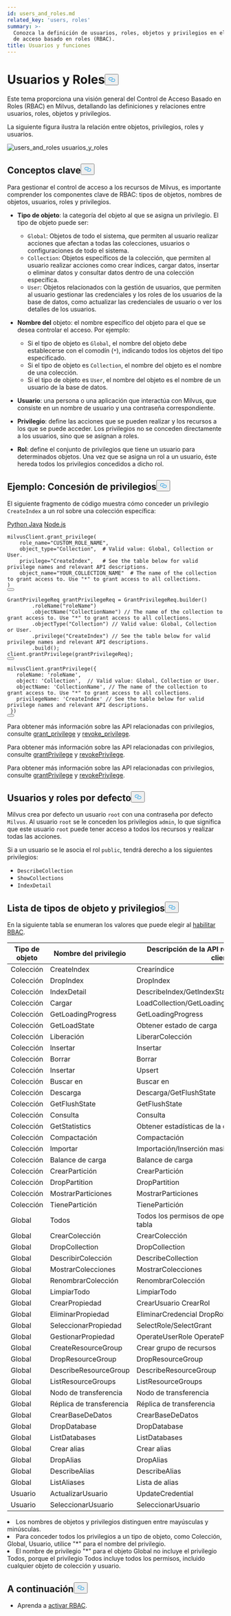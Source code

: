 ```yaml
---
id: users_and_roles.md
related_key: 'users, roles'
summary: >-
  Conozca la definición de usuarios, roles, objetos y privilegios en el control
  de acceso basado en roles (RBAC).
title: Usuarios y funciones
---
```

<h1 id="Users-and-Roles" class="common-anchor-header">Usuarios y Roles<button data-href="#Users-and-Roles" class="anchor-icon" translate="no">
      <svg translate="no"
        aria-hidden="true"
        focusable="false"
        height="20"
        version="1.1"
        viewBox="0 0 16 16"
        width="16"
      >
        <path
          fill="#0092E4"
          fill-rule="evenodd"
          d="M4 9h1v1H4c-1.5 0-3-1.69-3-3.5S2.55 3 4 3h4c1.45 0 3 1.69 3 3.5 0 1.41-.91 2.72-2 3.25V8.59c.58-.45 1-1.27 1-2.09C10 5.22 8.98 4 8 4H4c-.98 0-2 1.22-2 2.5S3 9 4 9zm9-3h-1v1h1c1 0 2 1.22 2 2.5S13.98 12 13 12H9c-.98 0-2-1.22-2-2.5 0-.83.42-1.64 1-2.09V6.25c-1.09.53-2 1.84-2 3.25C6 11.31 7.55 13 9 13h4c1.45 0 3-1.69 3-3.5S14.5 6 13 6z"
        ></path>
      </svg>
    </button></h1><p>Este tema proporciona una visión general del Control de Acceso Basado en Roles (RBAC) en Milvus, detallando las definiciones y relaciones entre usuarios, roles, objetos y privilegios.</p>
<p>La siguiente figura ilustra la relación entre objetos, privilegios, roles y usuarios.</p>
<p>
  
   <span class="img-wrapper"> <img translate="no" src="/docs/v2.4.x/assets/users_and_roles.png" alt="users_and_roles" class="doc-image" id="users_and_roles" />
   </span> <span class="img-wrapper"> <span>usuarios_y_roles</span> </span></p>
<h2 id="Key-concepts" class="common-anchor-header">Conceptos clave<button data-href="#Key-concepts" class="anchor-icon" translate="no">
      <svg translate="no"
        aria-hidden="true"
        focusable="false"
        height="20"
        version="1.1"
        viewBox="0 0 16 16"
        width="16"
      >
        <path
          fill="#0092E4"
          fill-rule="evenodd"
          d="M4 9h1v1H4c-1.5 0-3-1.69-3-3.5S2.55 3 4 3h4c1.45 0 3 1.69 3 3.5 0 1.41-.91 2.72-2 3.25V8.59c.58-.45 1-1.27 1-2.09C10 5.22 8.98 4 8 4H4c-.98 0-2 1.22-2 2.5S3 9 4 9zm9-3h-1v1h1c1 0 2 1.22 2 2.5S13.98 12 13 12H9c-.98 0-2-1.22-2-2.5 0-.83.42-1.64 1-2.09V6.25c-1.09.53-2 1.84-2 3.25C6 11.31 7.55 13 9 13h4c1.45 0 3-1.69 3-3.5S14.5 6 13 6z"
        ></path>
      </svg>
    </button></h2><p>Para gestionar el control de acceso a los recursos de Milvus, es importante comprender los componentes clave de RBAC: tipos de objetos, nombres de objetos, usuarios, roles y privilegios.</p>
<ul>
<li><p><strong>Tipo de objeto</strong>: la categoría del objeto al que se asigna un privilegio. El tipo de objeto puede ser:</p>
<ul>
<li><code translate="no">Global</code>: Objetos de todo el sistema, que permiten al usuario realizar acciones que afectan a todas las colecciones, usuarios o configuraciones de todo el sistema.</li>
<li><code translate="no">Collection</code>: Objetos específicos de la colección, que permiten al usuario realizar acciones como crear índices, cargar datos, insertar o eliminar datos y consultar datos dentro de una colección específica.</li>
<li><code translate="no">User</code>: Objetos relacionados con la gestión de usuarios, que permiten al usuario gestionar las credenciales y los roles de los usuarios de la base de datos, como actualizar las credenciales de usuario o ver los detalles de los usuarios.</li>
</ul></li>
<li><p><strong>Nombre del</strong> objeto: el nombre específico del objeto para el que se desea controlar el acceso. Por ejemplo:</p>
<ul>
<li>Si el tipo de objeto es <code translate="no">Global</code>, el nombre del objeto debe establecerse con el comodín (<code translate="no">*</code>), indicando todos los objetos del tipo especificado.</li>
<li>Si el tipo de objeto es <code translate="no">Collection</code>, el nombre del objeto es el nombre de una colección.</li>
<li>Si el tipo de objeto es <code translate="no">User</code>, el nombre del objeto es el nombre de un usuario de la base de datos.</li>
</ul></li>
<li><p><strong>Usuario</strong>: una persona o una aplicación que interactúa con Milvus, que consiste en un nombre de usuario y una contraseña correspondiente.</p></li>
<li><p><strong>Privilegio</strong>: define las acciones que se pueden realizar y los recursos a los que se puede acceder. Los privilegios no se conceden directamente a los usuarios, sino que se asignan a roles.</p></li>
<li><p><strong>Rol</strong>: define el conjunto de privilegios que tiene un usuario para determinados objetos. Una vez que se asigna un rol a un usuario, éste hereda todos los privilegios concedidos a dicho rol.</p></li>
</ul>
<h2 id="Example-Granting-privileges" class="common-anchor-header">Ejemplo: Concesión de privilegios<button data-href="#Example-Granting-privileges" class="anchor-icon" translate="no">
      <svg translate="no"
        aria-hidden="true"
        focusable="false"
        height="20"
        version="1.1"
        viewBox="0 0 16 16"
        width="16"
      >
        <path
          fill="#0092E4"
          fill-rule="evenodd"
          d="M4 9h1v1H4c-1.5 0-3-1.69-3-3.5S2.55 3 4 3h4c1.45 0 3 1.69 3 3.5 0 1.41-.91 2.72-2 3.25V8.59c.58-.45 1-1.27 1-2.09C10 5.22 8.98 4 8 4H4c-.98 0-2 1.22-2 2.5S3 9 4 9zm9-3h-1v1h1c1 0 2 1.22 2 2.5S13.98 12 13 12H9c-.98 0-2-1.22-2-2.5 0-.83.42-1.64 1-2.09V6.25c-1.09.53-2 1.84-2 3.25C6 11.31 7.55 13 9 13h4c1.45 0 3-1.69 3-3.5S14.5 6 13 6z"
        ></path>
      </svg>
    </button></h2><p>El siguiente fragmento de código muestra cómo conceder un privilegio <code translate="no">CreateIndex</code> a un rol sobre una colección específica:</p>
<div class="multipleCode">
   <a href="#python">Python </a> <a href="#java">Java</a> <a href="#javascript">Node.js</a></div>
<pre><code translate="no" class="language-python">milvusClient.grant_privilege(
    role_name=<span class="hljs-string">&quot;CUSTOM_ROLE_NAME&quot;</span>,
    object_type=<span class="hljs-string">&quot;Collection&quot;</span>,  <span class="hljs-comment"># Valid value: Global, Collection or User.</span>
    privilege=<span class="hljs-string">&quot;CreateIndex&quot;</span>,   <span class="hljs-comment"># See the table below for valid privilege names and relevant API descriptions.</span>
    object_name=<span class="hljs-string">&quot;YOUR_COLLECTION_NAME&quot;</span>  <span class="hljs-comment"># The name of the collection to grant access to. Use &quot;*&quot; to grant access to all collections.</span>
)
<button class="copy-code-btn"></button></code></pre>
<pre><code translate="no" class="language-java"><span class="hljs-type">GrantPrivilegeReq</span> <span class="hljs-variable">grantPrivilegeReq</span> <span class="hljs-operator">=</span> GrantPrivilegeReq.builder()
        .roleName(<span class="hljs-string">&quot;roleName&quot;</span>)
        .objectName(<span class="hljs-string">&quot;CollectionName&quot;</span>) <span class="hljs-comment">// The name of the collection to grant access to. Use &quot;*&quot; to grant access to all collections.</span>
        .objectType(<span class="hljs-string">&quot;Collection&quot;</span>) <span class="hljs-comment">// Valid value: Global, Collection or User.</span>
        .privilege(<span class="hljs-string">&quot;CreateIndex&quot;</span>) <span class="hljs-comment">// See the table below for valid privilege names and relevant API descriptions.</span>
        .build();
client.grantPrivilege(grantPrivilegeReq);
<button class="copy-code-btn"></button></code></pre>
<pre><code translate="no" class="language-javascript">milvusClient.grantPrivilege({
   roleName: <span class="hljs-string">&#x27;roleName&#x27;</span>,
   <span class="hljs-built_in">object</span>: <span class="hljs-string">&#x27;Collection&#x27;</span>,  <span class="hljs-comment">// Valid value: Global, Collection or User.</span>
   objectName: <span class="hljs-string">&#x27;CollectionName&#x27;</span>, <span class="hljs-comment">// The name of the collection to grant access to. Use &quot;*&quot; to grant access to all collections.</span>
   privilegeName: <span class="hljs-string">&#x27;CreateIndex&#x27;</span> <span class="hljs-comment">// See the table below for valid privilege names and relevant API descriptions.</span>
 })
<button class="copy-code-btn"></button></code></pre>
<div class="language-python">
<p>Para obtener más información sobre las API relacionadas con privilegios, consulte <a href="https://milvus.io/api-reference/pymilvus/v2.4.x/MilvusClient/Authentication/grant_privilege.md">grant_privilege</a> y <a href="https://milvus.io/api-reference/pymilvus/v2.4.x/MilvusClient/Authentication/revoke_privileges.md">revoke_privilege</a>.</p>
</div>
<div class="language-java">
<p>Para obtener más información sobre las API relacionadas con privilegios, consulte <a href="https://milvus.io/api-reference/java/v2.4.x/v2/Authentication/grantPrivilege.md">grantPrivilege</a> y <a href="https://milvus.io/api-reference/java/v2.4.x/v2/Authentication/revokePrivilege.md">revokePrivilege</a>.</p>
</div>
<div class="language-javascript">
<p>Para obtener más información sobre las API relacionadas con privilegios, consulte <a href="https://milvus.io/api-reference/node/v2.4.x/Authentication/grantPrivilege.md">grantPrivilege</a> y <a href="https://milvus.io/api-reference/node/v2.4.x/Authentication/revokePrivilege.md">revokePrivilege</a>.</p>
</div>
<h2 id="Default-users-and-roles" class="common-anchor-header">Usuarios y roles por defecto<button data-href="#Default-users-and-roles" class="anchor-icon" translate="no">
      <svg translate="no"
        aria-hidden="true"
        focusable="false"
        height="20"
        version="1.1"
        viewBox="0 0 16 16"
        width="16"
      >
        <path
          fill="#0092E4"
          fill-rule="evenodd"
          d="M4 9h1v1H4c-1.5 0-3-1.69-3-3.5S2.55 3 4 3h4c1.45 0 3 1.69 3 3.5 0 1.41-.91 2.72-2 3.25V8.59c.58-.45 1-1.27 1-2.09C10 5.22 8.98 4 8 4H4c-.98 0-2 1.22-2 2.5S3 9 4 9zm9-3h-1v1h1c1 0 2 1.22 2 2.5S13.98 12 13 12H9c-.98 0-2-1.22-2-2.5 0-.83.42-1.64 1-2.09V6.25c-1.09.53-2 1.84-2 3.25C6 11.31 7.55 13 9 13h4c1.45 0 3-1.69 3-3.5S14.5 6 13 6z"
        ></path>
      </svg>
    </button></h2><p>Milvus crea por defecto un usuario <code translate="no">root</code> con una contraseña por defecto <code translate="no">Milvus</code>. Al usuario <code translate="no">root</code> se le conceden los privilegios <code translate="no">admin</code>, lo que significa que este usuario <code translate="no">root</code> puede tener acceso a todos los recursos y realizar todas las acciones.</p>
<p>Si a un usuario se le asocia el rol <code translate="no">public</code>, tendrá derecho a los siguientes privilegios:</p>
<ul>
<li><code translate="no">DescribeCollection</code></li>
<li><code translate="no">ShowCollections</code></li>
<li><code translate="no">IndexDetail</code></li>
</ul>
<h2 id="List-of-object-types-and-privileges" class="common-anchor-header">Lista de tipos de objeto y privilegios<button data-href="#List-of-object-types-and-privileges" class="anchor-icon" translate="no">
      <svg translate="no"
        aria-hidden="true"
        focusable="false"
        height="20"
        version="1.1"
        viewBox="0 0 16 16"
        width="16"
      >
        <path
          fill="#0092E4"
          fill-rule="evenodd"
          d="M4 9h1v1H4c-1.5 0-3-1.69-3-3.5S2.55 3 4 3h4c1.45 0 3 1.69 3 3.5 0 1.41-.91 2.72-2 3.25V8.59c.58-.45 1-1.27 1-2.09C10 5.22 8.98 4 8 4H4c-.98 0-2 1.22-2 2.5S3 9 4 9zm9-3h-1v1h1c1 0 2 1.22 2 2.5S13.98 12 13 12H9c-.98 0-2-1.22-2-2.5 0-.83.42-1.64 1-2.09V6.25c-1.09.53-2 1.84-2 3.25C6 11.31 7.55 13 9 13h4c1.45 0 3-1.69 3-3.5S14.5 6 13 6z"
        ></path>
      </svg>
    </button></h2><p>En la siguiente tabla se enumeran los valores que puede elegir al <a href="/docs/es/rbac.md">habilitar RBAC</a>.</p>
<table>
<thead>
<tr><th>Tipo de objeto</th><th>Nombre del privilegio</th><th>Descripción de la API relevante en el lado del cliente</th></tr>
</thead>
<tbody>
<tr><td>Colección</td><td>CreateIndex</td><td>Crearíndice</td></tr>
<tr><td>Colección</td><td>DropIndex</td><td>DropIndex</td></tr>
<tr><td>Colección</td><td>IndexDetail</td><td>DescribeIndex/GetIndexState/GetIndexBuildProgress</td></tr>
<tr><td>Colección</td><td>Cargar</td><td>LoadCollection/GetLoadingProgress/GetLoadState</td></tr>
<tr><td>Colección</td><td>GetLoadingProgress</td><td>GetLoadingProgress</td></tr>
<tr><td>Colección</td><td>GetLoadState</td><td>Obtener estado de carga</td></tr>
<tr><td>Colección</td><td>Liberación</td><td>LiberarColección</td></tr>
<tr><td>Colección</td><td>Insertar</td><td>Insertar</td></tr>
<tr><td>Colección</td><td>Borrar</td><td>Borrar</td></tr>
<tr><td>Colección</td><td>Insertar</td><td>Upsert</td></tr>
<tr><td>Colección</td><td>Buscar en</td><td>Buscar en</td></tr>
<tr><td>Colección</td><td>Descarga</td><td>Descarga/GetFlushState</td></tr>
<tr><td>Colección</td><td>GetFlushState</td><td>GetFlushState</td></tr>
<tr><td>Colección</td><td>Consulta</td><td>Consulta</td></tr>
<tr><td>Colección</td><td>GetStatistics</td><td>Obtener estadísticas de la colección</td></tr>
<tr><td>Colección</td><td>Compactación</td><td>Compactación</td></tr>
<tr><td>Colección</td><td>Importar</td><td>Importación/Inserción masiva</td></tr>
<tr><td>Colección</td><td>Balance de carga</td><td>Balance de carga</td></tr>
<tr><td>Colección</td><td>CrearPartición</td><td>CrearPartición</td></tr>
<tr><td>Colección</td><td>DropPartition</td><td>DropPartition</td></tr>
<tr><td>Colección</td><td>MostrarParticiones</td><td>MostrarParticiones</td></tr>
<tr><td>Colección</td><td>TienePartición</td><td>TienePartición</td></tr>
<tr><td>Global</td><td>Todos</td><td>Todos los permisos de operación de la API en esta tabla</td></tr>
<tr><td>Global</td><td>CrearColección</td><td>CrearColección</td></tr>
<tr><td>Global</td><td>DropCollection</td><td>DropCollection</td></tr>
<tr><td>Global</td><td>DescribirColección</td><td>DescribeCollection</td></tr>
<tr><td>Global</td><td>MostrarColecciones</td><td>MostrarColecciones</td></tr>
<tr><td>Global</td><td>RenombrarColección</td><td>RenombrarColección</td></tr>
<tr><td>Global</td><td>LimpiarTodo</td><td>LimpiarTodo</td></tr>
<tr><td>Global</td><td>CrearPropiedad</td><td>CrearUsuario CrearRol</td></tr>
<tr><td>Global</td><td>EliminarPropiedad</td><td>EliminarCredencial DropRole</td></tr>
<tr><td>Global</td><td>SeleccionarPropiedad</td><td>SelectRole/SelectGrant</td></tr>
<tr><td>Global</td><td>GestionarPropiedad</td><td>OperateUserRole OperatePrivilege</td></tr>
<tr><td>Global</td><td>CreateResourceGroup</td><td>Crear grupo de recursos</td></tr>
<tr><td>Global</td><td>DropResourceGroup</td><td>DropResourceGroup</td></tr>
<tr><td>Global</td><td>DescribeResourceGroup</td><td>DescribeResourceGroup</td></tr>
<tr><td>Global</td><td>ListResourceGroups</td><td>ListResourceGroups</td></tr>
<tr><td>Global</td><td>Nodo de transferencia</td><td>Nodo de transferencia</td></tr>
<tr><td>Global</td><td>Réplica de transferencia</td><td>Réplica de transferencia</td></tr>
<tr><td>Global</td><td>CrearBaseDeDatos</td><td>CrearBaseDeDatos</td></tr>
<tr><td>Global</td><td>DropDatabase</td><td>DropDatabase</td></tr>
<tr><td>Global</td><td>ListDatabases</td><td>ListDatabases</td></tr>
<tr><td>Global</td><td>Crear alias</td><td>Crear alias</td></tr>
<tr><td>Global</td><td>DropAlias</td><td>DropAlias</td></tr>
<tr><td>Global</td><td>DescribeAlias</td><td>DescribeAlias</td></tr>
<tr><td>Global</td><td>ListAliases</td><td>Lista de alias</td></tr>
<tr><td>Usuario</td><td>ActualizarUsuario</td><td>UpdateCredential</td></tr>
<tr><td>Usuario</td><td>SeleccionarUsuario</td><td>SeleccionarUsuario</td></tr>
</tbody>
</table>
<div class="alert note">
<li>Los nombres de objetos y privilegios distinguen entre mayúsculas y minúsculas.</li>
<li>Para conceder todos los privilegios a un tipo de objeto, como Colección, Global, Usuario, utilice "*" para el nombre del privilegio. </li>
<li>El nombre de privilegio "*" para el objeto Global no incluye el privilegio Todos, porque el privilegio Todos incluye todos los permisos, incluido cualquier objeto de colección y usuario.</li>
</div>
<h2 id="Whats-next" class="common-anchor-header">A continuación<button data-href="#Whats-next" class="anchor-icon" translate="no">
      <svg translate="no"
        aria-hidden="true"
        focusable="false"
        height="20"
        version="1.1"
        viewBox="0 0 16 16"
        width="16"
      >
        <path
          fill="#0092E4"
          fill-rule="evenodd"
          d="M4 9h1v1H4c-1.5 0-3-1.69-3-3.5S2.55 3 4 3h4c1.45 0 3 1.69 3 3.5 0 1.41-.91 2.72-2 3.25V8.59c.58-.45 1-1.27 1-2.09C10 5.22 8.98 4 8 4H4c-.98 0-2 1.22-2 2.5S3 9 4 9zm9-3h-1v1h1c1 0 2 1.22 2 2.5S13.98 12 13 12H9c-.98 0-2-1.22-2-2.5 0-.83.42-1.64 1-2.09V6.25c-1.09.53-2 1.84-2 3.25C6 11.31 7.55 13 9 13h4c1.45 0 3-1.69 3-3.5S14.5 6 13 6z"
        ></path>
      </svg>
    </button></h2><ul>
<li>Aprenda a <a href="/docs/es/rbac.md">activar RBAC</a>.</li>
</ul>

